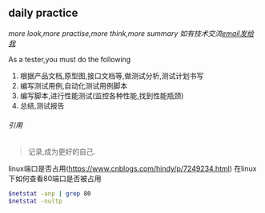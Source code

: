 ## daily practice
 
*more look,more practise,more think,more summary 如有技术交流[email发给我](mailto:314922902@qq.com)*

As a tester,you must do the following

1. 根据产品文档,原型图,接口文档等,做测试分析,测试计划书写
2. 编写测试用例,自动化测试用例脚本
3. 编写脚本,进行性能测试(监控各种性能,找到性能瓶颈)
4. 总结,测试报告



###### 引用
> 记录,成为更好的自己.

linux端口是否占用(https://www.cnblogs.com/hindy/p/7249234.html)
在linux下如何查看80端口是否被占用
```sh
$netstat -anp | grep 80
$netstat -nultp


```
